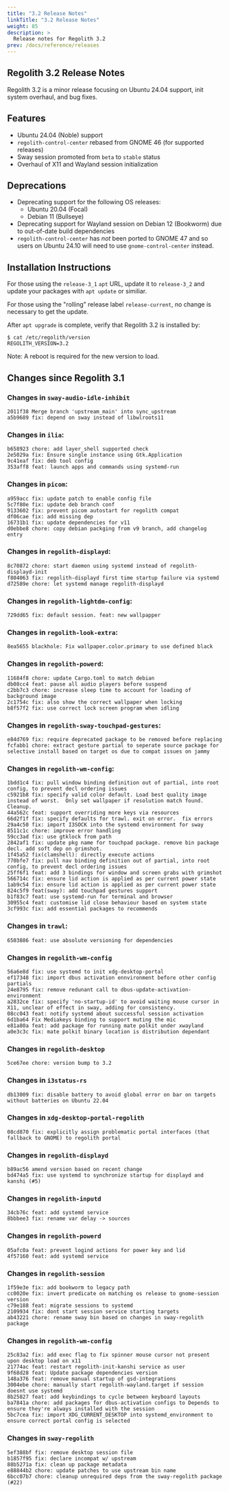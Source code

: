 ```yaml
---
title: "3.2 Release Notes"
linkTitle: "3.2 Release Notes"
weight: 85
description: >
  Release notes for Regolith 3.2
prev: /docs/reference/releases
---
```


## Regolith 3.2 Release Notes

Regolith 3.2 is a minor release focusing on Ubuntu 24.04 support, init system overhaul, and bug fixes.

## Features

* Ubuntu 24.04 (Noble) support
* `regolith-control-center` rebased from GNOME 46 (for supported releases)
* Sway session promoted from `beta` to `stable` status
* Overhaul of X11 and Wayland session initialization

## Deprecations

* Deprecating support for the following OS releases:
    * Ubuntu 20.04 (Focal)
    * Debian 11 (Bullseye)
* Deprecating support for Wayland session on Debian 12 (Bookworm) due to out-of-date build dependencies
* `regolith-control-center` has *not* been ported to GNOME 47 and so users on Ubuntu 24.10 will need to use `gnome-control-center` instead.


## Installation Instructions

For those using the `release-3_1` `apt` URL, update it to `release-3_2` and update your packages with `apt update` or similiar.  

For those using the "rolling" release label `release-current`, no change is necessary to get the update.

After `apt upgrade` is complete, verify that Regolith 3.2 is installed by:

```console
$ cat /etc/regolith/version 
REGOLITH_VERSION=3.2
```

Note: A reboot is required for the new version to load.

## Changes since Regolith 3.1

### Changes in `sway-audio-idle-inhibit`

```
2011f38 Merge branch 'upstream_main' into sync_upstream
a5b9689 fix: depend on sway instead of libwlroots11
```

### Changes in `ilia`:

```
b658923 chore: add layer_shell supported check
2e5029a fix: Ensure single instance using Gtk.Application
9c41eaf fix: deb tool config
353aff8 feat: launch apps and commands using systemd-run
```

### Changes in `picom`:

```
a959acc fix: update patch to enable config file
5c7f80e fix: update deb branch conf
9133602 fix: prevent picom autostart for regolith compat
df06cae fix: add missing dep
16731b1 fix: update dependencies for v11
d0ebbe8 chore: copy debian packging from v9 branch, add changelog entry
```

### Changes in `regolith-displayd`:

```
8c70872 chore: start daemon using systemd instead of regolith-displayd-init
f804063 fix: regolith-displayd first time startup failure via systemd
d72589e chore: let systemd manage regolith-displayd
```

### Changes in `regolith-lightdm-config`:

```
729dd65 fix: default session. feat: new wallpapper
```


### Changes in `regolith-look-extra`:

```
8ea5655 blackhole: Fix wallpaper.color.primary to use defined black
```

### Changes in `regolith-powerd`:

```
11684f8 chore: update Cargo.toml to match debian
db08cc4 feat: pause all audio players before suspend
c2bb7c3 chore: increase sleep time to account for loading of background image
2c1754c fix: also show the correct wallpaper when locking
b8f57f2 fix: use correct lock screen program when idling
```

### Changes in `regolith-sway-touchpad-gestures`:

```
e84d769 fix: require deprecated package to be removed before replacing
fcfabb1 chore: extract gesture partial to seperate source package for selective install based on target os due to compat issues on jammy
```

### Changes in `regolith-wm-config`:

```
1bdd1c4 fix: pull window binding definition out of partial, into root config, to prevent decl ordering issues
c5921b8 fix: specify valid color default. Load best quality image instead of worst.  Only set wallpaper if resolution match found. Cleanup.
44a562c feat: support overriding more keys via resources
66d2f1f fix: specify defaults for trawl. exit on error.  fix errors
29a4c50 fix: import I3SOCK into the systemd environment for sway
8511c1c chore: improve error handling
59cc3ad fix: use gtklock from path
2842af1 fix: update pkg name for touchpad package. remove bin package decl. add soft dep on grimshot.
1f45a52 fix(clamshell): directly execute actions
770bfe7 fix: pull nav binding definition out of partial, into root config, to prevent decl ordering issues
25ff6f1 feat: add 3 bindings for window and screen grabs with grimshot
566714c fix: ensure lid action is applied as per current power state
1ab9c54 fix: ensure lid action is applied as per current power state
824c5f9 feat(sway): add touchpad gestures support
b1f83c7 feat: use systemd-run for terminal and browser
30955c4 feat: customise lid close behaviour based on system state
3cf993c fix: add essential packages to recommends
```

### Changes in `trawl`:

```
6503886 feat: use absolute versioning for dependencies
```

### Changes in `regolith-wm-config`

```git
56a6e8d fix: use systemd to init xdg-desktop-portal
ef17348 fix: import dbus activation ennvironment before other config partials
24e8795 fix: remove redunant call to dbus-update-activation-environment
a2832ce fix: specify 'no-startup-id' to avoid waiting mouse cursor in X11, unclear of effect in sway, adding for consistency.
08cc043 feat: notify systemd about successful session activation
6d1ba64 Fix Mediakeys binding to support muting the mic
e81a80a feat: add package for running mate polkit under xwayland
a0e3c3c fix: mate polkit binary location is distribution dependant
```

### Changes in `regolith-desktop`

```git
5ce67ee chore: version bump to 3.2
```

### Changes in `i3status-rs`

```git
db13009 fix: disable battery to avoid global error on bar on targets without batteries on Ubuntu 22.04
```

### Changes in `xdg-desktop-portal-regolith`

```git
08cd870 fix: explicitly assign problematic portal interfaces (that fallback to GNOME) to regolith portal
```

### Changes in `regolith-displayd`

```git
b89ac56 amend version based on recent change
bd474a5 fix: use systemd to synchronize startup for displayd and kanshi (#5)
```

### Changes in `regolith-inputd`

```git
34cb76c feat: add systemd service
8bbbee3 fix: rename var delay -> sources
```

### Changes in `regolith-powerd`

```git
05afc0a feat: prevent logind actions for power key and lid
4f57160 feat: add systemd service
```

### Changes in `regolith-session`

```git
1f59e3e fix: add bookworm to legacy path
cc0020e fix: invert predicate on matching os release to gnome-session version
c79e188 feat: migrate sessions to systemd
2109934 fix: dont start session service starting targets
ab43221 chore: rename sway bin based on changes in sway-regolith package
```

### Changes in `regolith-wm-config`

```git
25c83a2 fix: add exec flag to fix spinner mouse cursor not present upon desktop load on x11
21774ac feat: restart regolith-init-kanshi service as user
9f68d28 feat: Update package dependencies version
148a376 feat: remove manual startup of gsd-integrations
3004ebe chore: manually start regolith-wayland.target if session doesnt use systemd
8b25827 feat: add keybindings to cycle between keyboard layouts
ba7841a chore: add packages for dbus-activation configs to Depends to ensure they're always installed with the session
5bc7cea fix: import XDG_CURRENT_DESKTOP into systemd_environment to ensure correct portal config is selected
```

### Changes in `sway-regolith`

```git
5ef388bf fix: remove desktop session file
b1857f95 fix: declare incompat w/ upstream
88b5271a fix: clean up package metadata
e88844b2 chore: update patches to use upstream bin name
6bcc07b7 chore: cleanup unrequired deps from the sway-regolith package (#22)
```
